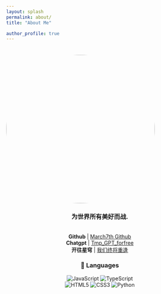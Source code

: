 ```yaml
---
layout: splash
permalink: about/
title: "About Me"

author_profile: true
---
```

<div style="padding-top:1.5em;"> 
    <img src="https://avatars.githubusercontent.com/u/124686994?v=4" width="400px" class="align-center" style="border-radius: 50%;"/>
</div>

<div style="text-align:center">

<h3>为世界所有美好而战.</h3>
<br>
<span><strong>Github</strong> | <a href="https://github.com/Sumalene">March7th Github</a></span><br>
<span><strong>Chatgpt</strong> | <a href="https://p.v50.ltd/#/chat/1002">Tmp_GPT_forfree</a></span><br>
<span><strong>开往星穹</strong> | <a href="https://travellings.cn/go.html">我们终将重逢</a></span><br>

### 📃 Languages

![JavaScript](https://img.shields.io/badge/javascript-%23323330.svg?style=for-the-badge&logo=javascript&logoColor=%23F7DF1E)
![TypeScript](https://img.shields.io/badge/typescript-004088.svg?style=for-the-badge&logo=typescript&logoColor=white)<br/>
![HTML5](https://img.shields.io/badge/html5-%23E34F26.svg?style=for-the-badge&logo=html5&logoColor=white)
![CSS3](https://img.shields.io/badge/css3-%231572B6.svg?style=for-the-badge&logo=css3&logoColor=white)
![Python](https://img.shields.io/badge/python-3670A0?style=for-the-badge&logo=python&logoColor=ffdd54)



</div>
